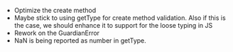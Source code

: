 - Optimize the create method
- Maybe stick to using getType for create method validation. Also if this is the case, we should enhance it to support for the loose typing in JS
- Rework on the GuardianError
- NaN is being reported as number in getType.
